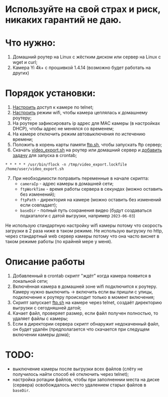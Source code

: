 # Используйте на свой страх и риск, никаких гарантий не даю.

# Что нужно:
1. Домашний роутер на Linux с жёстким диском или сервер на Linux с wget и curl;
2. Камера Yi 4k+ с прошивкой 1.4.14 (возможно будет работать на других)

# Порядок установки:
1. [Настроить](https://github.com/irungentoo/Xiaomi_Yi_4k_Camera/tree/master/telnet) доступ к камере по telnet;
2. [Настроить](https://github.com/irungentoo/Xiaomi_Yi_4k_Camera/tree/master/4k%2B/wifi) режим wifi, чтобы камера цеплялась к домашнему роутеру;
3. На роутере зафиксировать ip адрес для MAC камеры (в настройках DHCP), чтобы адрес не менялся со временем;
4. На камере отключить режим автовыключения по истечению времени;
5. Положить в корень карты памяти [ftp.sh](https://github.com/ffonord/yi4kplus-video-export/blob/master/ftp.sh), чтобы запускать ftp сервер;
6. Скачать [video_export.sh](https://github.com/ffonord/yi4kplus-video-export/blob/master/video_export.sh) на роутер или домашний сервер и [добавить задачу](https://docs.oracle.com/cd/E19253-01/817-0403/sysrescron-72169/index.html) для запуска в crontab;
```
* * * * * /usr/bin/flock -n /tmp/video_export.lockfile /home/user/video_export.sh
```
7. При необходимости поправить переменные в начале скрипта:
   - `cameraIp` - адрес камеры в домашней сети;
   - `ftpWorkTime` - время работы сервера в секундах (можно оставить без изменений);
   - `ftpPath` - директория на камере (можно оставить без изменений если совпадает);
   - `baseDir` - полный путь сохранения видео (будут создаваться подкаталоги с датой выгрузки, например `2023-06-03`)

Не использую стандартную настройку wifi камеры потому что скорость загрузки в 2 раза ниже в таком режиме.
Не использую выгрузку по http, через стандартный web сервер камеры потому что она часто виснет в таком режиме работы (по крайней мере у меня).

# Описание работы
1. Добавленный в crontab скрипт "ждёт" когда камера появится в локальной сети;
2. Включённая камера в домашней зоне wifi подключится к роутеру. Камеру нужно выключить -> включить если вы пришли с улицы, подключение к роутеру происходит только в момент включения;
3. Скрипт запускает [ftp.sh](https://github.com/ffonord/yi4kplus-video-export/blob/master/ftp.sh) на камере через telnet, создаёт директорию выгрузки с сегодняшней датой;
4. Качает файл, проверяет размер, если файл получен полностью, то удаляет файлы с камеры;
5. Если в директории сервера скрипт обнаружит недокаченный файл, он будет удалён (предполагается что скачается при следущем включении камеры дома);

# TODO:
- выключение камеры после выгрузки всех файлов (слёту не получилось найти способ её отключить через telnet);
- настройка ротации файлов, чтобы при заполненнии места на диске (сервера) освобождалось место удалением старых файлов в `baseDir`.